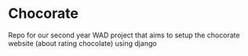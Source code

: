 # Chocorate
Repo for our second year WAD project that aims to setup the chocorate website (about rating chocolate) using django
